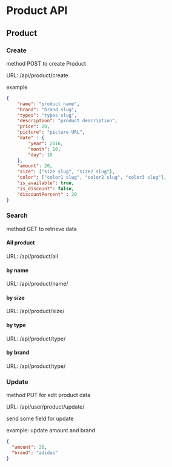 # Product API

## Product

### Create
method POST to create Product

URL: /api/product/create

example

```json
{
	"name": "product name",
	"brand": "brand slug",
	"types": "types slug",
	"description": "product description",
	"price": 20,
	"picture": "picture URL",
	"date" : {
		"year": 2016,
		"month": 10,
		"day": 10
	},
	"amount": 20,
	"size": ["size slug", "size2 slug"],
	"color": ["color1 slug", "color2 slug", "color3 slug"],
	"is_available": true,
	"is_discount": false,
	"discountPercent" : 20
}
```


### Search
method GET to retrieve data

#### All product
URL: /api/product/all

#### by name
URL: /api/product/name/<productName>

#### by size
URL: /api/product/size/<productSize>

#### by type
URL: /api/product/type/<productType>

#### by brand
URL: /api/product/type/<productBrand>


### Update
method PUT for edit product data

URL: /api/user/product/update/<product-slug>

send some field for update

example: update amount and brand

```json
{
  "amount": 20,
  "brand": "adidas"
}
```
